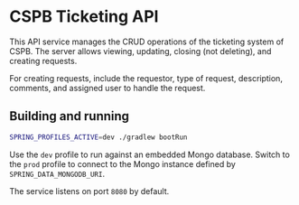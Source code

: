 # CSPB Ticketing API

This API service manages the CRUD operations of the ticketing system of CSPB. The server allows viewing, updating, closing (not deleting), and creating requests.

For creating requests, include the requestor, type of request, description, comments, and assigned user to handle the request.

## Building and running

```bash
SPRING_PROFILES_ACTIVE=dev ./gradlew bootRun
```

Use the `dev` profile to run against an embedded Mongo database. Switch to the
`prod` profile to connect to the Mongo instance defined by
`SPRING_DATA_MONGODB_URI`.

The service listens on port `8080` by default.
